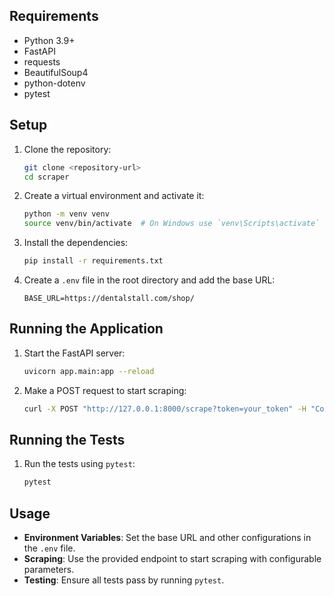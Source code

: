 
## Requirements

- Python 3.9+
- FastAPI
- requests
- BeautifulSoup4
- python-dotenv
- pytest

## Setup

1. Clone the repository:

    ```sh
    git clone <repository-url>
    cd scraper
    ```

2. Create a virtual environment and activate it:

    ```sh
    python -m venv venv
    source venv/bin/activate  # On Windows use `venv\Scripts\activate`
    ```

3. Install the dependencies:

    ```sh
    pip install -r requirements.txt
    ```

4. Create a `.env` file in the root directory and add the base URL:

    ```env
    BASE_URL=https://dentalstall.com/shop/
    ```

## Running the Application

1. Start the FastAPI server:

    ```sh
    uvicorn app.main:app --reload
    ```

2. Make a POST request to start scraping:

    ```sh
    curl -X POST "http://127.0.0.1:8000/scrape?token=your_token" -H "Content-Type: application/json" -d '{"pages_limit": 1, "proxy": null}'
    ```

## Running the Tests

1. Run the tests using `pytest`:

    ```sh
    pytest
    ```

## Usage

- **Environment Variables**: Set the base URL and other configurations in the `.env` file.
- **Scraping**: Use the provided endpoint to start scraping with configurable parameters.
- **Testing**: Ensure all tests pass by running `pytest`.

